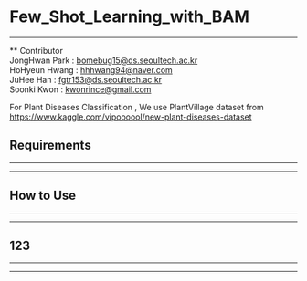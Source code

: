 # Few_Shot_Learning_with_BAM

----------------------

** Contributor    
JongHwan Park : bomebug15@ds.seoultech.ac.kr    
HoHyeun Hwang : hhhwang94@naver.com       
JuHee Han : fgtr153@ds.seoultech.ac.kr    
Soonki Kwon : kwonrince@gmail.com

For Plant Diseases Classification , We use PlantVillage dataset from https://www.kaggle.com/vipoooool/new-plant-diseases-dataset    

## Requirements    
-------------------    

---------------    
## How to Use    
-----------------    

--------------    

## 123
------------    

-----------    
